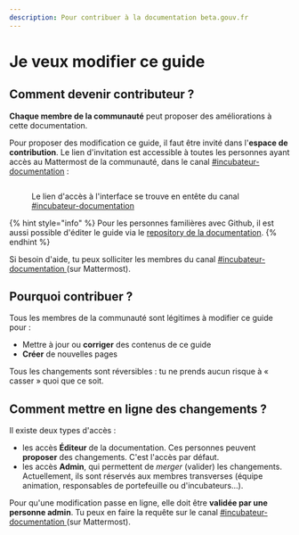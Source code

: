 ```yaml
---
description: Pour contribuer à la documentation beta.gouv.fr
---
```


# Je veux modifier ce guide

## Comment devenir contributeur ? <a href="#comment-devenir-contributeur" id="comment-devenir-contributeur"></a>

**Chaque membre de la communauté** peut proposer des améliorations à cette documentation.

Pour proposer des modification ce guide, il faut être invité dans l'**espace de contribution**. Le lien d'invitation est accessible à toutes les personnes ayant accès au Mattermost de la communauté, dans le canal [#incubateur-documentation](https://mattermost.incubateur.net/betagouv/channels/incubateur-documentation) :&#x20;

<figure><img src="../../../.gitbook/assets/Capture d’écran 2023-03-07 à 10.10.30.png" alt=""><figcaption><p>Le lien d'accès à l'interface se trouve en entête du canal <a href="https://mattermost.incubateur.net/betagouv/channels/incubateur-documentation">#incubateur-documentation </a></p></figcaption></figure>



{% hint style="info" %}
Pour les personnes familières avec Github, il est aussi possible d'éditer le guide via le [repository de la documentation](https://github.com/betagouv/doc.incubateur.net-communaute).&#x20;
{% endhint %}

Si besoin d'aide, tu peux solliciter les membres du canal [#incubateur-documentation ](https://mattermost.incubateur.net/betagouv/channels/incubateur-documentation)(sur Mattermost).

## Pourquoi contribuer ? <a href="#pourquoi-contribuer" id="pourquoi-contribuer"></a>

Tous les membres de la communauté sont légitimes à modifier ce guide pour :&#x20;

* Mettre à jour ou **corriger** des contenus de ce guide
* **Créer** de nouvelles pages

Tous les changements sont réversibles : tu ne prends aucun risque à « casser » quoi que ce soit.

## Comment mettre en ligne des changements ?

Il existe deux types d'accès :&#x20;

* les accès **Éditeur** de la documentation. Ces personnes peuvent **proposer** des changements. C'est l'accès par défaut.
* les accès **Admin**, qui permettent de _merger_ (valider) les changements. Actuellement, ils sont réservés aux membres transverses (équipe animation, responsables de portefeuille ou d'incubateurs...).

Pour qu'une modification passe en ligne, elle doit être **validée par une personne admin**. Tu peux en faire la requête sur le canal [#incubateur-documentation ](https://mattermost.incubateur.net/betagouv/channels/incubateur-documentation)(sur Mattermost).
